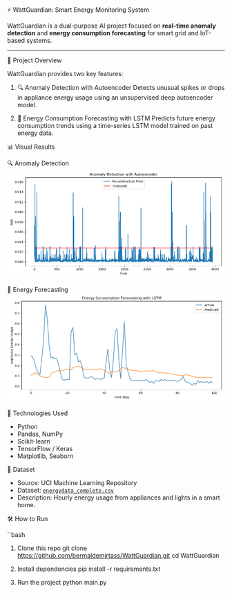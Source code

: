 ⚡️ WattGuardian: Smart Energy Monitoring System

WattGuardian is a dual-purpose AI project focused on **real-time anomaly detection** and **energy consumption forecasting** for smart grid and IoT-based systems.

---

🚀 Project Overview

WattGuardian provides two key features:

1. 🔍 Anomaly Detection with Autoencoder
   Detects unusual spikes or drops in appliance energy usage using an unsupervised deep autoencoder model.

2. 🔮 Energy Consumption Forecasting with LSTM
   Predicts future energy consumption trends using a time-series LSTM model trained on past energy data.


📊 Visual Results

🔍 Anomaly Detection
![anomaly](anomaly_detection_plot.png)

 🔮 Energy Forecasting
![forecasting](forecasting_plot.png)


🧠 Technologies Used

- Python
- Pandas, NumPy
- Scikit-learn
- TensorFlow / Keras
- Matplotlib, Seaborn


📁 Dataset

- Source: UCI Machine Learning Repository  
- Dataset: [`energydata_complete.csv`](https://archive.ics.uci.edu/ml/machine-learning-databases/00374/energydata_complete.csv)  
- Description: Hourly energy usage from appliances and lights in a smart home.


🛠️ How to Run

``bash
 1. Clone this repo
git clone https://github.com/bermaldemirtass/WattGuardian.git
cd WattGuardian

 2. Install dependencies
pip install -r requirements.txt

 3. Run the project
python main.py

